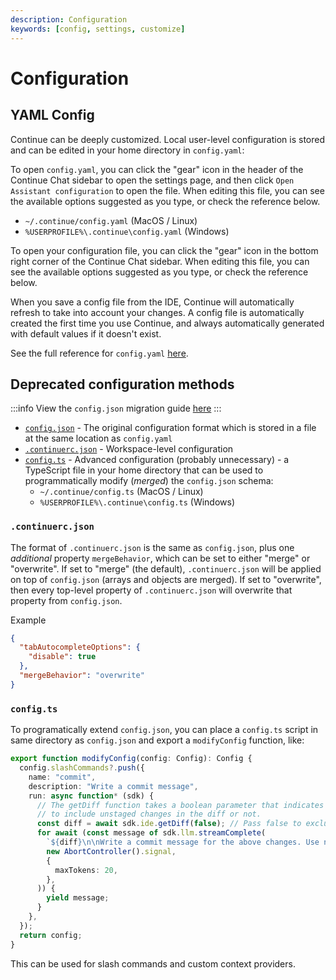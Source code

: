 ```yaml
---
description: Configuration
keywords: [config, settings, customize]
---
```


# Configuration

## YAML Config

Continue can be deeply customized. Local user-level configuration is stored and can be edited in your home directory in `config.yaml`:

To open `config.yaml`, you can click the "gear" icon in the header of the Continue Chat sidebar to open the settings page, and then click `Open Assistant configuration` to open the file. When editing this file, you can see the available options suggested as you type, or check the reference below.

- `~/.continue/config.yaml` (MacOS / Linux)
- `%USERPROFILE%\.continue\config.yaml` (Windows)

To open your configuration file, you can click the "gear" icon in the bottom right corner of the Continue Chat sidebar. When editing this file, you can see the available options suggested as you type, or check the reference below.

When you save a config file from the IDE, Continue will automatically refresh to take into account your changes. A config file is automatically created the first time you use Continue, and always automatically generated with default values if it doesn't exist.

See the full reference for `config.yaml` [here](../../yaml-reference.md).

## Deprecated configuration methods

:::info
View the `config.json` migration guide [here](../../yaml-migration.md)
:::

- [`config.json`](../../reference.md) - The original configuration format which is stored in a file at the same location as `config.yaml`
- [`.continuerc.json`](#continuercjson) - Workspace-level configuration
- [`config.ts`](#configts) - Advanced configuration (probably unnecessary) - a TypeScript file in your home directory that can be used to programmatically modify (_merged_) the `config.json` schema:
  - `~/.continue/config.ts` (MacOS / Linux)
  - `%USERPROFILE%\.continue\config.ts` (Windows)

### `.continuerc.json`

The format of `.continuerc.json` is the same as `config.json`, plus one _additional_ property `mergeBehavior`, which can be set to either "merge" or "overwrite". If set to "merge" (the default), `.continuerc.json` will be applied on top of `config.json` (arrays and objects are merged). If set to "overwrite", then every top-level property of `.continuerc.json` will overwrite that property from `config.json`.

Example

```json title=".continuerc.json"
{
  "tabAutocompleteOptions": {
    "disable": true
  },
  "mergeBehavior": "overwrite"
}
```

### `config.ts`

To programatically extend `config.json`, you can place a `config.ts` script in same directory as `config.json` and export a `modifyConfig` function, like:

```ts title="config.ts"
export function modifyConfig(config: Config): Config {
  config.slashCommands?.push({
    name: "commit",
    description: "Write a commit message",
    run: async function* (sdk) {
      // The getDiff function takes a boolean parameter that indicates whether
      // to include unstaged changes in the diff or not.
      const diff = await sdk.ide.getDiff(false); // Pass false to exclude unstaged changes
      for await (const message of sdk.llm.streamComplete(
        `${diff}\n\nWrite a commit message for the above changes. Use no more than 20 tokens to give a brief description in the imperative mood (e.g. 'Add feature' not 'Added feature'):`,
        new AbortController().signal,
        {
          maxTokens: 20,
        },
      )) {
        yield message;
      }
    },
  });
  return config;
}
```

This can be used for slash commands and custom context providers.
